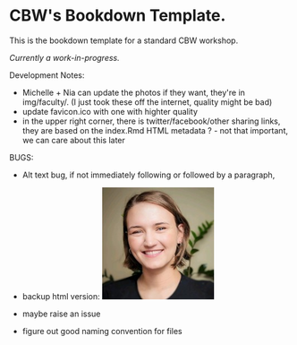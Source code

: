 # CBW's Bookdown Template.

This is the bookdown template for a standard CBW workshop.

*Currently a work-in-progress.*

Development Notes:
- Michelle + Nia can update the photos if they want, they're in img/faculty/. (I just took these off the internet, quality might be bad)
- update favicon.ico with one with highter quality
- in the upper right corner, there is twitter/facebook/other sharing links, they are based on the 
index.Rmd HTML metadata ? - not that important, we can care about this later
 
BUGS:
- Alt text bug, if not immediately following or followed by a paragraph, 
- backup html version: <img src="./img/faculty/nia-hughes.jpeg" alt="Description of the image">
- maybe raise an issue

- figure out good naming convention for files

